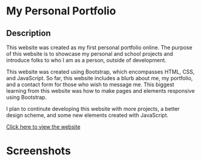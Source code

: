 # My Personal Portfolio

## Description
This website was created as my first personal portfolio online. The purpose of this website is to showcase my personal and school projects and introduce folks to who I am as a person, outside of development.

This website was created using Bootstrap, which encompasses HTML, CSS, and JavaScript. So far, this website includes a blurb about me, my portfolio, and a contact form for those who wish to message me. This biggest learning from this website was how to make pages and elements responsive using Bootstrap. 

I plan to continute developing this website with more projects, a better design scheme, and some new elements created with JavaScript. 

[Click here to view the website](https://maria-lara.github.io/index.html)

# Screenshots
